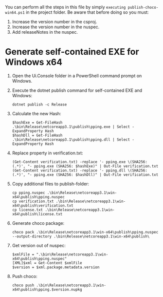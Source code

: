 You can perform all the steps in this file by simply `executing publish-choco-win64.ps1` in the project folder. Be 
aware that before doing so you must:

1. Increase the version number in the csproj.
2. Increase the version number in the nuspec.
3. Add releaseNotes in the nuspec.

# Generate self-contained EXE for Windows x64

1. Open the Ui.Console folder in a PowerShell command prompt on Windows.
2. Execute the dotnet publish command for self-contained EXE and Windows:

    ```
    dotnet publish -c Release
    ```

3. Calculate the new Hash:

    ```
    $hashExe = Get-FileHash .\bin\Release\netcoreapp3.1\publish\pping.exe | Select -ExpandProperty Hash 
    $hashDll = Get-FileHash .\bin\Release\netcoreapp3.1\publish\pping.dll | Select -ExpandProperty Hash 
    ```

4. Replace property in verification.txt:
   
    ```
    (Get-Content verification.txt) -replace '- pping.exe \(SHA256: (.*)', "- pping.exe (SHA256: $hashExe)" | Out-File verification.txt
    (Get-Content verification.txt) -replace '- pping.dll \(SHA256: (.*)', "- pping.exe (SHA256: $hashDll)" | Out-File verification.txt
    ```

5. Copy additional files to publish-folder:

    ```
    cp pping.nuspec .\bin\Release\netcoreapp3.1\win-x64\publish\pping.nuspec
    cp verification.txt .\bin\Release\netcoreapp3.1\win-x64\publish\verification.txt
    cp license.txt .\bin\Release\netcoreapp3.1\win-x64\publish\license.txt
    ```

6. Generate choco package:

    ```
    choco pack .\bin\Release\netcoreapp3.1\win-x64\publish\pping.nuspec --output-directory .\bin\Release\netcoreapp3.1\win-x64\publish\
    ```

7. Get version out of nuspec:

    ```
    $xmlFile = ".\bin\Release\netcoreapp3.1\win-x64\publish\pping.nuspec"
    [XML]$xml = Get-Content $xmlFile
    $version = $xml.package.metadata.version
    ```

8. Push choco:

    ```
    choco push .\bin\Release\netcoreapp3.1\win-x64\publish\pping.$version.nupkg
    ```